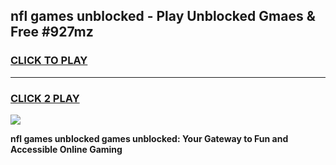 
## nfl games unblocked - Play Unblocked Gmaes & Free #927mz
<h3>
<a href="https://news.freeplayer.one?title=nfl_games_unblocked&ref=03M">CLICK TO PLAY</a></h3>
<hr>

<h3>
<a href="https://news.freeplayer.one?title=nfl_games_unblocked&ref=03M">CLICK 2 PLAY</a>
  
</h3>

<a href="https://news.freeplayer.one?title=nfl_games_unblocked&ref=03M"><img src="https://clearcache.store/games.png"></a>


**nfl games unblocked games unblocked: Your Gateway to Fun and Accessible Online Gaming**
